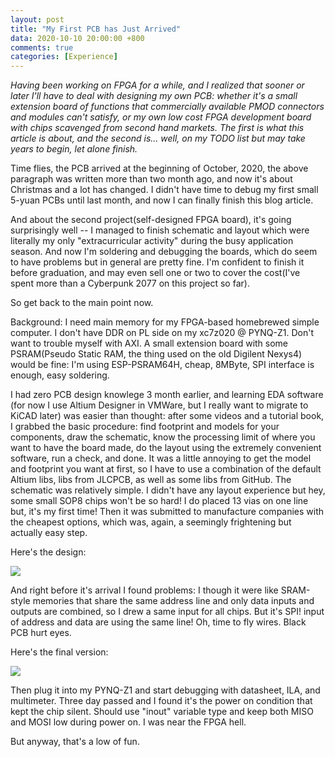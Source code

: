 ```yaml
---
layout: post
title: "My First PCB has Just Arrived"
data: 2020-10-10 20:00:00 +800
comments: true
categories: [Experience]
---
```


*Having been working on FPGA for a while, and I realized that sooner or later I'll have to deal with designing my own PCB: whether it's a small extension board of functions that commercially available PMOD connectors and modules can't satisfy, or my own low cost FPGA development board with chips scavenged from second hand markets. The first is what this article is about, and the second is... well, on my TODO list but may take years to begin, let alone finish.*

Time flies, the PCB arrived at the beginning of October, 2020, the above paragraph was written more than two month ago, and now it's about Christmas and a lot has changed. I didn't have time to debug my first small 5-yuan PCBs until last month, and now I can finally finish this blog article. 

And about the second project(self-designed FPGA board), it's going surprisingly well -- I managed to finish schematic and layout which were literally my only "extracurricular activity" during the busy application season. And now I'm soldering and debugging the boards, which do seem to have problems but in general are pretty fine. I'm confident to finish it before graduation, and may even sell one or two to cover the cost(I've spent more than a Cyberpunk 2077 on this project so far). 

So get back to the main point now. 

Background: I need main memory for my FPGA-based homebrewed simple computer. I don't have DDR on PL side on my xc7z020 @ PYNQ-Z1. Don't want to trouble myself with AXI. A small extension board with some PSRAM(Pseudo Static RAM, the thing used on the old Digilent Nexys4) would be fine: I'm using ESP-PSRAM64H, cheap, 8MByte, SPI interface is enough, easy soldering. 

I had zero PCB design knowlege 3 month earlier, and learning EDA software (for now I use Altium Designer in VMWare, but I really want to migrate to KiCAD later) was easier than thought: after some videos and a tutorial book, I grabbed the basic procedure: find footprint and models for your components, draw the schematic, know the processing limit of where you want to have the board made, do the layout using the extremely convenient software, run a check, and done. It was a little annoying to get the model and footprint you want at first, so I have to use a combination of the default Altium libs, libs from JLCPCB, as well as some libs from GitHub. The schematic was relatively simple. I didn't have any layout experience but hey, some small SOP8 chips won't be so hard! I do placed 13 vias on one line but, it's my first time! Then it was submitted to manufacture companies with the cheapest options, which was, again, a seemingly frightening but actually easy step. 

Here's the design: 

![](/MyBlog/images/psram-pcb.png)

And right before it's arrival I found problems: I though it were like SRAM-style memories that share the same address line and only data inputs and outputs are combined, so I drew a same input for all chips. But it's SPI! input of address and data are using the same line! Oh, time to fly wires. Black PCB hurt eyes. 

Here's the final version: 

![](/MyBlog/images/psram-pcb-final.png)

Then plug it into my PYNQ-Z1 and start debugging with datasheet, ILA, and multimeter. Three day passed and I found it's the power on condition that kept the chip silent. Should use "inout" variable type and keep both MISO and MOSI low during power on. I was near the FPGA hell. 

But anyway, that's a low of fun. 



